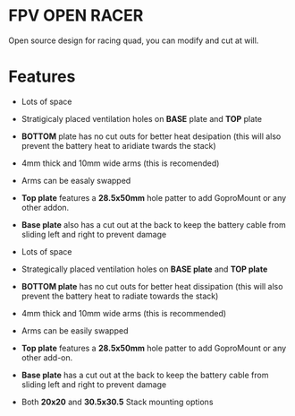 # FPV OPEN RACER
Open source design for racing quad, you can modify and cut at will.

# Features
* Lots of space
* Stratigicaly placed ventilation holes on **BASE** plate and **TOP** plate
* **BOTTOM** plate has no cut outs for better heat desipation (this will also prevent the battery heat to aridiate twards the stack)
* 4mm thick and 10mm wide arms (this is recomended)
* Arms can be easaly swapped
* **Top plate** features a **28.5x50mm** hole patter to add GoproMount or any other addon.
* **Base plate** also has a cut out at the back to keep the battery cable from sliding left and right to prevent damage

* Lots of space
* Strategically placed ventilation holes on **BASE plate** and **TOP plate**
* **BOTTOM plate** has no cut outs for better heat dissipation (this will also prevent the battery heat to radiate towards the stack)
* 4mm thick and 10mm wide arms (this is recommended)
* Arms can be easily swapped
* **Top plate** features a **28.5x50mm** hole patter to add GoproMount or any other add-on.
* **Base plate** has a cut out at the back to keep the battery cable from sliding left and right to prevent damage
* Both **20x20** and **30.5x30.5** Stack mounting options
